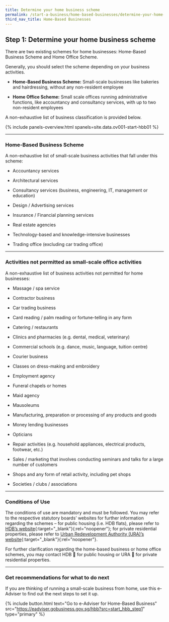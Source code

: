 ```yaml
---
title: Determine your home business scheme
permalink: /start-a-business/home-based-businesses/determine-your-home-business-scheme/
third_nav_title: Home-Based Businesses
---
```


## Step 1: Determine your home business scheme

There are two existing schemes for home businesses: Home-Based Business Scheme and Home Office Scheme.

Generally, you should select the scheme depending on your business activities. 

- <b>Home-Based Business Scheme:</b> Small-scale businesses like bakeries and hairdressing, without any non-resident employee

- <b>Home Office Scheme:</b> Small scale offices running administrative functions, like accountancy and consultancy services, with up to two non-resident employees 

A non-exhaustive list of business classification is provided below.

{% include panels-overview.html spanels=site.data.ov001-start-hbb01 %}

<hr>

<a name="home_based_biz_scheme"></a>
### Home-Based Business Scheme

A non-exhaustive list of small-scale business activities that fall under this scheme:

- Accountancy services

- Architectural services

- Consultancy services (business, engineering, IT, management or education)

- Design / Advertising services

- Insurance / Financial planning services

- Real estate agencies

- Technology-based and knowledge-intensive businesses

- Trading office (excluding car trading office)

<hr>

<a name="activities_not_permitted"></a>
### Activities not permitted as small-scale office activities

A non-exhaustive list of business activities not permitted for home businesses:

- Massage / spa service 

- Contractor business

- Car trading business

- Card reading / palm reading or fortune-telling in any form

- Catering / restaurants

- Clinics and pharmacies (e.g. dental, medical, veterinary)

- Commercial schools (e.g. dance, music, language, tuition centre)

- Courier business

- Classes on dress-making and embroidery

- Employment agency

- Funeral chapels or homes

- Maid agency

- Mausoleums

- Manufacturing, preparation or processing of any products and goods

- Money lending businesses

- Opticians

- Repair activities (e.g. household appliances, electrical products, footwear, etc.)

- Sales / marketing that involves conducting seminars and talks for a large number of customers

- Shops and any form of retail activity, including pet shops

- Societies / clubs / associations

<hr>

<a name="conditions_of_use"></a>
### Conditions of Use

The conditions of use are mandatory and must be followed. You may refer to the respective statutory boards’ websites for further information regarding the schemes – for public housing (i.e. HDB flats), please refer to [HDB’s website](https://www.hdb.gov.sg/residential/living-in-an-hdb-flat/home-business){:target="_blank"}{:rel="noopener"}; for private residential properties, please refer to [Urban Redevelopment Authority (URA)’s website](https://www.ura.gov.sg/Corporate/Guidelines/Home-Business){:target="_blank"}{:rel="noopener"}.

For further clarification regarding the home-based business or home office schemes, you may contact HDB  for public housing or URA  for private residential properties.

<hr>

<a name="next_step_recommendation"></a>
### Get recommendations for what to do next

If you are thinking of running a small-scale business from home, use this e-Adviser to find out the next steps to set it up.

{% include button.html text="Go to e-Adviser for Home-Based Business" src="https://eadviser.gobusiness.gov.sg/hbb?src=start_hbb_step1" type="primary" %}

